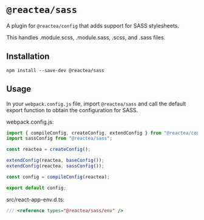 # `@reactea/sass`

A plugin for `@reactea/config` that adds support for SASS stylesheets.

This handles .module.scss, .module.sass, .scss, and .sass files.

## Installation

```
npm install --save-dev @reactea/sass
```

## Usage

In your `webpack.config.js` file, import `@reactea/sass` and call the default export function to obtain the configuration for SASS.

webpack.config.js:

```js
import { compileConfig, createConfig, extendConfig } from "@reactea/config";
import sassConfig from "@reactea/sass";

const reactea = createConfig();

extendConfig(reactea, baseConfig());
extendConfig(reactea, sassConfig());

const config = compileConfig(reactea);

export default config;
```

src/react-app-env.d.ts:

```ts
/// <reference types="@reactea/sass/env" />
```
